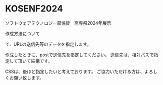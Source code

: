 # KOSENF2024

ソフトウェアテクノロジー部協賛　高専祭2024年展示

作成方法について
<form method="action" post="送信先">で、URLの送信先等のデータを指定します。

作成したときに、postで送信先を指定してください。
送信先は、相対パスで指定して頂いて結構です。

CSSは、後ほど指定したいと考えております。
ご協力いただける方は、よろしくお願い致します。
